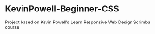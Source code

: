 # KevinPowell-Beginner-CSS
Project based on Kevin Powell's Learn Responsive Web Design Scrimba course
